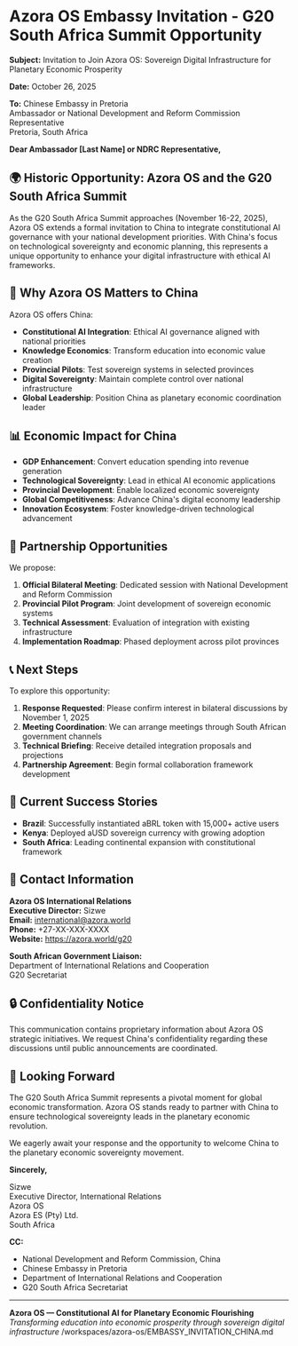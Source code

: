 # Azora OS Embassy Invitation - G20 South Africa Summit Opportunity

**Subject:** Invitation to Join Azora OS: Sovereign Digital Infrastructure for Planetary Economic Prosperity

**Date:** October 26, 2025

**To:** Chinese Embassy in Pretoria  
Ambassador or National Development and Reform Commission Representative  
Pretoria, South Africa

**Dear Ambassador [Last Name] or NDRC Representative,**

## 🌍 Historic Opportunity: Azora OS and the G20 South Africa Summit

As the G20 South Africa Summit approaches (November 16-22, 2025), Azora OS extends a formal invitation to China to integrate constitutional AI governance with your national development priorities. With China's focus on technological sovereignty and economic planning, this represents a unique opportunity to enhance your digital infrastructure with ethical AI frameworks.

## 🎯 Why Azora OS Matters to China

Azora OS offers China:

- **Constitutional AI Integration**: Ethical AI governance aligned with national priorities
- **Knowledge Economics**: Transform education into economic value creation
- **Provincial Pilots**: Test sovereign systems in selected provinces
- **Digital Sovereignty**: Maintain complete control over national infrastructure
- **Global Leadership**: Position China as planetary economic coordination leader

## 📊 Economic Impact for China

- **GDP Enhancement**: Convert education spending into revenue generation
- **Technological Sovereignty**: Lead in ethical AI economic applications
- **Provincial Development**: Enable localized economic sovereignty
- **Global Competitiveness**: Advance China's digital economy leadership
- **Innovation Ecosystem**: Foster knowledge-driven technological advancement

## 🤝 Partnership Opportunities

We propose:

1. **Official Bilateral Meeting**: Dedicated session with National Development and Reform Commission
2. **Provincial Pilot Program**: Joint development of sovereign economic systems
3. **Technical Assessment**: Evaluation of integration with existing infrastructure
4. **Implementation Roadmap**: Phased deployment across pilot provinces

## 📞 Next Steps

To explore this opportunity:

1. **Response Requested**: Please confirm interest in bilateral discussions by November 1, 2025
2. **Meeting Coordination**: We can arrange meetings through South African government channels
3. **Technical Briefing**: Receive detailed integration proposals and projections
4. **Partnership Agreement**: Begin formal collaboration framework development

## 🌟 Current Success Stories

- **Brazil**: Successfully instantiated aBRL token with 15,000+ active users
- **Kenya**: Deployed aUSD sovereign currency with growing adoption
- **South Africa**: Leading continental expansion with constitutional framework

## 📧 Contact Information

**Azora OS International Relations**  
**Executive Director:** Sizwe  
**Email:** international@azora.world  
**Phone:** +27-XX-XXX-XXXX  
**Website:** https://azora.world/g20

**South African Government Liaison:**  
Department of International Relations and Cooperation  
G20 Secretariat  

## 🔒 Confidentiality Notice

This communication contains proprietary information about Azora OS strategic initiatives. We request China's confidentiality regarding these discussions until public announcements are coordinated.

## 🙏 Looking Forward

The G20 South Africa Summit represents a pivotal moment for global economic transformation. Azora OS stands ready to partner with China to ensure technological sovereignty leads in the planetary economic revolution.

We eagerly await your response and the opportunity to welcome China to the planetary economic sovereignty movement.

**Sincerely,**  

Sizwe  
Executive Director, International Relations  
Azora OS  
Azora ES (Pty) Ltd.  
South Africa  

**CC:**  
- National Development and Reform Commission, China  
- Chinese Embassy in Pretoria  
- Department of International Relations and Cooperation  
- G20 South Africa Secretariat  

---

**Azora OS — Constitutional AI for Planetary Economic Flourishing**  
*Transforming education into economic prosperity through sovereign digital infrastructure*</content>
<parameter name="filePath">/workspaces/azora-os/EMBASSY_INVITATION_CHINA.md